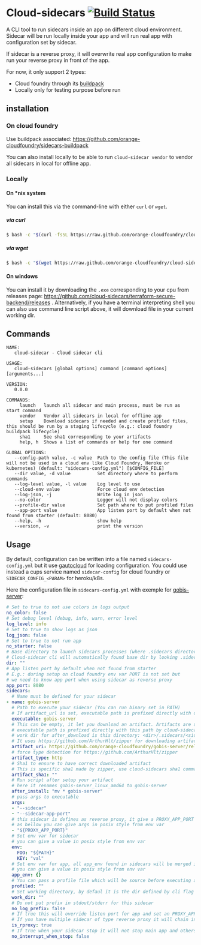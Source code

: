 # Cloud-sidecars [![Build Status](https://travis-ci.com/orange-cloudfoundry/cloud-sidecars.svg?branch=master)](https://travis-ci.com/orange-cloudfoundry/cloud-sidecars)

A CLI tool to run sidecars inside an app on different cloud environment.
Sidecar will be run locally inside your app and will run real app with configuration set by sidecar.

If sidecar is a reverse proxy, it will overwrite real app configuration to make run your reverse proxy in front of the app.

For now, it only support 2 types:
- Cloud foundry through its [buildpack](https://github.com/orange-cloudfoundry/sidecars-buildpack)
- Locally only for testing purpose before run

## installation

### On cloud foundry

Use buildpack associated: https://github.com/orange-cloudfoundry/sidecars-buildpack

You can also install locally to be able to run `cloud-sidecar vendor` to vendor all sidecars in local for offline app.

### Locally

#### On *nix system

You can install this via the command-line with either `curl` or `wget`.

##### via curl

```bash
$ bash -c "$(curl -fsSL https://raw.github.com/orange-cloudfoundry/cloud-sidecars/master/bin/install.sh)"
```

##### via wget

```bash
$ bash -c "$(wget https://raw.github.com/orange-cloudfoundry/cloud-sidecars/master/bin/install.sh -O -)"
```

#### On windows

You can install it by downloading the `.exe` corresponding to your cpu from releases page: https://github.com/cloud-sidecars/terraform-secure-backend/releases .
Alternatively, if you have a terminal interpreting shell you can also use command line script above, it will download file in your current working dir.

## Commands

```
NAME:
   cloud-sidecar - Cloud sidecar cli

USAGE:
   cloud-sidecars [global options] command [command options] [arguments...]

VERSION:
   0.0.0

COMMANDS:
     launch   launch all sidecar and main process, must be run as start command
     vendor   Vendor all sidecars in local for offline app
     setup    Download sidecars if needed and create profiled files, this should be run by a staging lifecycle (e.g.: cloud foundry buildpack lifecycle)
     sha1     See sha1 corresponding to your artifacts
     help, h  Shows a list of commands or help for one command

GLOBAL OPTIONS:
   --config-path value, -c value  Path to the config file (This file will not be used in a cloud env like Cloud Foundry, Heroku or kubernetes) (default: "sidecars-config.yml") [$CONFIG_FILE]
   --dir value, -d value          Set directory where to perform commands
   --log-level value, -l value    Log level to use
   --cloud-env value              Force cloud env detection
   --log-json, -j                 Write log in json
   --no-color                     Logger will not display colors
   --profile-dir value            Set path where to put profiled files
   --app-port value               App listen port by default when not found from starter (default: 8080)
   --help, -h                     show help
   --version, -v                  print the version
```

## Usage

By default, configuration can be written into a file named `sidecars-config.yml` 
but it use [gautocloud](https://github.com/cloudfoundry-community/gautocloud) for loading configuration.
You could use instead a cups service named `sidecar-config` for cloud foundry or `SIDECAR_CONFIG_<PARAM>` for heroku/k8s.

Here the configuration file in `sidecars-config.yml` with exemple for [gobis-server](https://github.com/orange-cloudfoundry/gobis-server):

```yaml
# Set to true to not use colors in logs output
no_color: false
# Set debug level (debug, info, warn, error level
log_level: info
# Set to true to show logs as json
log_json: false
# Set to true to not run app
no_starter: false
# Base directory to launch sidecars processes (where .sidecars directory is placed)
# Cloud-sidecar cli will automatically found base dir by looking .sidecars directory in current wd or sub folders
dir: "" 
# App listen port by default when not found from starter
# E.g.: during setup on cloud foundry env var PORT is not set but 
# we need to know app port when using sidecar as reverse proxy
app_port: 8080
sidecars:
  # Name must be defined for your sidecar
- name: gobis-server
  # Path to execute your sidecar (You can run binary set in PATH)
  # If artifact_url is set, executable path is prefixed directly with download path by cloud-sidecars
  executable: gobis-server
  # This can be empty, it let you download an artifact. Artifacts are unzipped and placed at <dir>/.sidecars/<sidecar name>
  # executable path is prefixed directly with this path by cloud-sidecars
  # work dir for after_download is this directory: <dir>/.sidecars/<sidecar name>
  # It uses https://github.com/ArthurHlt/zipper for downloading artifacts this let you download git, zip, tar, tgz or any other file (they all be uncompressed)
  artifact_uri: https://github.com/orange-cloudfoundry/gobis-server/releases/download/v1.7.0/gobis-server_linux_amd64.zip
  # force type detection for https://github.com/ArthurHlt/zipper
  artifact_type: http
  # Sha1 to ensure to have correct downloaded artifact
  # This is specific sha1 made by zipper, use cloud-sidecars sha1 command to have sha1 to insert here
  artifact_sha1: ""
  # Run script after setup your artifact
  # here it renames gobis-server_linux_amd64 to gobis-server
  after_install: "mv * gobis-server"
  # pass args to executable
  args: 
  - "--sidecar"
  - "--sidecar-app-port"
  # this sidecar is defines as reverse proxy, it give a PROXY_APP_PORT env var
  # as bellow you can give args in posix style from env var
  - "${PROXY_APP_PORT}"
  # Set env var for sidecar
  # you can give a value in posix style from env var
  env:
    FOO: "${PATH}"
    KEY: "val"
  # Set env var for app, all app_env found in sidecars will be merged in one
  # you can give a value in posix style from env var
  app_env: {}
  # You can pass a profile file which will be source before executing app
  profiled: ""
  # Set working directory, by defaul it is the dir defined by cli flag --dir
  work_dir: ""
  # Do not put prefix in stdout/stderr for this sidecar
  no_log_prefix: false
  # If true this will override listen port for app and set an PROXY_APP_PORT env var for sidecar
  # If you have multiple sidecar of type reverse proxy it will chain in the order set here.
  is_rproxy: true
  # If true when your sidecar stop it will not stop main app and others sidecars
  no_interrupt_when_stop: false
```